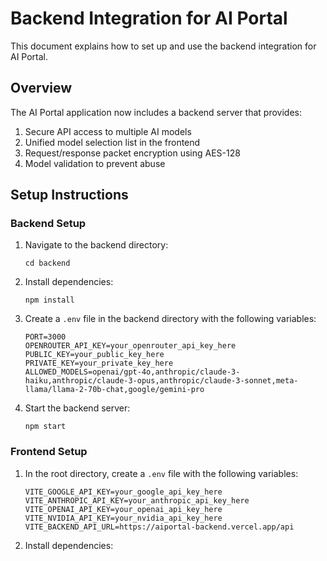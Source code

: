 # Backend Integration for AI Portal

This document explains how to set up and use the backend integration for AI Portal.

## Overview

The AI Portal application now includes a backend server that provides:
1. Secure API access to multiple AI models
2. Unified model selection list in the frontend
3. Request/response packet encryption using AES-128
4. Model validation to prevent abuse

## Setup Instructions

### Backend Setup

1. Navigate to the backend directory:
   ```
   cd backend
   ```

2. Install dependencies:
   ```
   npm install
   ```

3. Create a `.env` file in the backend directory with the following variables:
   ```
   PORT=3000
   OPENROUTER_API_KEY=your_openrouter_api_key_here
   PUBLIC_KEY=your_public_key_here
   PRIVATE_KEY=your_private_key_here
   ALLOWED_MODELS=openai/gpt-4o,anthropic/claude-3-haiku,anthropic/claude-3-opus,anthropic/claude-3-sonnet,meta-llama/llama-2-70b-chat,google/gemini-pro
   ```

4. Start the backend server:
   ```
   npm start
   ```

### Frontend Setup

1. In the root directory, create a `.env` file with the following variables:
   ```
   VITE_GOOGLE_API_KEY=your_google_api_key_here
   VITE_ANTHROPIC_API_KEY=your_anthropic_api_key_here
   VITE_OPENAI_API_KEY=your_openai_api_key_here
   VITE_NVIDIA_API_KEY=your_nvidia_api_key_here
   VITE_BACKEND_API_URL=https://aiportal-backend.vercel.app/api
   ```

2. Install dependencies:
   ```